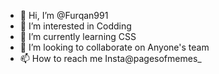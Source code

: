 - 👋 Hi, I’m @Furqan991
- 👀 I’m interested in Codding
- 🌱 I’m currently learning CSS
- 💞️ I’m looking to collaborate on Anyone's team
- 📫 How to reach me Insta@pagesofmemes_

<!---
Furqan991/Furqan991 is a ✨ special ✨ repository because its `README.md` (this file) appears on your GitHub profile.
You can click the Preview link to take a look at your changes.
--->
